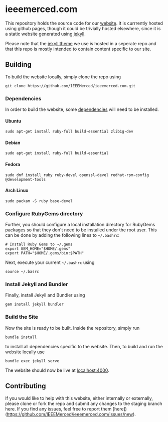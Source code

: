 # ieeemerced.com

This repository holds the source code for our [website](https://ieeemerced.com/). It is currrently hosted using github pages, though it could be trivially hosted elsewhere, since it is a static website generated using [jekyll](https://jekyllrb.com).

Please note that the [jekyll theme](https://github.com/IEEEMerced/ieeemerced-jekyl-theme/) we use is hosted in a seperate repo and that this repo is mostly intended to contain content specific to our site. 

## Building

To build the website locally, simply clone the repo using

```
git clone https://github.com/IEEEMerced/ieeemerced.com.git
```

### Dependencies

In order to build the website, some [dependencies](https://jekyllrb.com/docs/installation/) will need to be installed.

#### Ubuntu
```
sudo apt-get install ruby-full build-essential zlib1g-dev
```

#### Debian
```
sudo apt-get install ruby-full build-essential
```

#### Fedora
```
sudo dnf install ruby ruby-devel openssl-devel redhat-rpm-config @development-tools
```

#### Arch Linux
```
sudo packam -S ruby base-devel
```

### Configure RubyGems directory

Further, you should configure a local installation directory for RubyGems packages so that they don't need to be installed under the root user. This can be done by adding the following lines to `~/.bashrc`:

```
# Install Ruby Gems to ~/.gems
export GEM_HOME="$HOME/.gems"
export PATH="$HOME/.gems/bin:$PATH"
```

Next, execute your current `~/.bashrc` using

```
source ~/.basrc
```

### Install Jekyll and Bundler

Finally, install Jekyll and Bundler using

```
gem install jekyll bundler
```

### Build the Site

Now the site is ready to be built. Inside the repository, simply run

```
bundle install
```

to install all dependencies specific to the website. Then, to build and run the website locally use

```
bundle exec jekyll serve
```

The website should now be live at [localhost:4000](http://127.0.0.1:4000/).

## Contributing

If you would like to help with this website, either internally or externally, please clone or fork the repo and submit any changes to the staging branch here. If you find any issues, feel free to report them [here])(https://github.com/IEEEMerced/ieeemerced.com/issues/new).